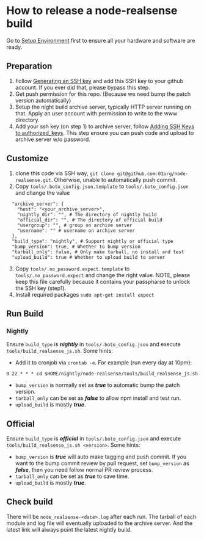# How to release a node-realsense build
Go to [Setup Environment](./setup_environment.md) first to ensure all your hardware and software are ready.

## Preparation
1. Follow [Generating an SSH key](https://help.github.com/articles/generating-an-ssh-key/) and add this SSH key to your github account. If you ever did that, please bypass this step.
2. Get push permission for this repo. (Because we need bump the patch version automatically)
3. Setup the night build archive server, typically HTTP server running on that. Apply an user account with permission to write to the www directory.
4. Add your ssh key (on step 1) to archive server, follow [Adding SSH Keys to authorized_keys](http://askubuntu.com/questions/46424/adding-ssh-keys-to-authorized-keys). This step ensure you can push code and upload to archive server w/o password.

## Customize
1. clone this code via SSH way, `git clone git@github.com:01org/node-realsense.git`. Otherwise, unable to automatically push commit.
2. Copy `tools/.boto_config.json.template` to `tools/.boto_config.json` and change the value
```
  "archive_server": {
    "host": "<your_archive_server>",
    "nightly_dir": "", # The directory of nightly build
    "official_dir": "", # The directory of official build
    "usergroup": "", # group on archive server
    "username": "" # username on archive server
  },
  "build_type": "nightly", # Support nightly or official type
  "bump_version": true, # Whether to bump version
  "tarball_only": false, # Only make tarball, no install and test
  "upload_build": true # Whether to upload build to server
```
3. Copy `tools/.no_password.expect.template` to `tools/.no_password.expect` and change the right value. NOTE, please keep this file carefully because it contains your passpharse to unlock the SSH key (step1).
4. Install required packages `sudo apt-get install expect`

## Run Build
### Nightly
Ensure `build_type` is ***nightly*** in `tools/.boto_config.json` and execute `tools/build_realsense_js.sh`. Some hints:

* Add it to cronjob via `crontab -e`. For example (run every day at 10pm):
```
0 22 * * * cd $HOME/nightly/node-realsense/tools/build_realsense_js.sh
```
* `bump_version` is normally set as ***true*** to automatic bump the patch version.
* `tarball_only` can be set as ***false*** to allow npm install and test run.
* `upload_build` is mostly ***true***.

## Official
Ensure `build_type` is ***official*** in `tools/.boto_config.json` and execute `tools/build_realsense_js.sh <version>`. Some hints:

* `bump_version` is ***true*** will auto make tagging and push commit. If you want to the bump commit review by pull request, set `bump_version` as ***false***, then you need follow normal PR review process.
* `tarball_only` can be set as ***true*** to save time.
* `upload_build` is mostly ***true***.

## Check build
There will be `node_realsense-<date>.log` after each run. The tarball of each module and log file will eventually uploaded to the archive server. And the latest link will always point the latest nightly build.
